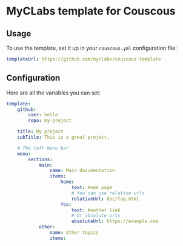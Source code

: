 # MyCLabs template for Couscous

## Usage

To use the template, set it up in your `couscous.yml` configuration file:

```yaml
templateUrl: https://github.com/myclabs/couscous-template
```

## Configuration

Here are all the variables you can set:

```yaml
template:
    github:
        user: hello
        repo: my-project

    title: My project
    subTitle: This is a great project.

    # The left menu bar
    menu:
        sections:
            main:
                name: Main documentation
                items:
                    home:
                        text: Home page
                        # You can use relative urls
                        relativeUrl: doc/faq.html
                    foo:
                        text: Another link
                        # Or absolute urls
                        absoluteUrl: https://example.com
            other:
                name: Other topics
                items:
```
